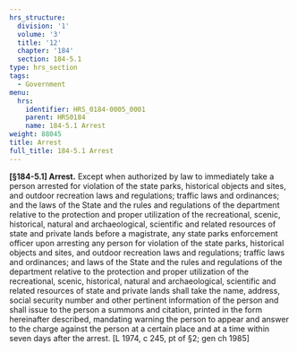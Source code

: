 ```yaml
---
hrs_structure:
  division: '1'
  volume: '3'
  title: '12'
  chapter: '184'
  section: 184-5.1
type: hrs_section
tags:
  - Government
menu:
  hrs:
    identifier: HRS_0184-0005_0001
    parent: HRS0184
    name: 184-5.1 Arrest
weight: 88045
title: Arrest
full_title: 184-5.1 Arrest
---
```

**[§184-5.1] Arrest.** Except when authorized by law to immediately take a person arrested for violation of the state parks, historical objects and sites, and outdoor recreation laws and regulations; traffic laws and ordinances; and the laws of the State and the rules and regulations of the department relative to the protection and proper utilization of the recreational, scenic, historical, natural and archaeological, scientific and related resources of state and private lands before a magistrate, any state parks enforcement officer upon arresting any person for violation of the state parks, historical objects and sites, and outdoor recreation laws and regulations; traffic laws and ordinances; and laws of the State and the rules and regulations of the department relative to the protection and proper utilization of the recreational, scenic, historical, natural and archaeological, scientific and related resources of state and private lands shall take the name, address, social security number and other pertinent information of the person and shall issue to the person a summons and citation, printed in the form hereinafter described, mandating warning the person to appear and answer to the charge against the person at a certain place and at a time within seven days after the arrest. [L 1974, c 245, pt of §2; gen ch 1985]